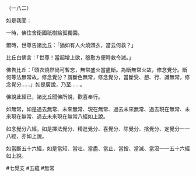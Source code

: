 （一八二）

如是我聞：

一時，佛住舍衛國祇樹給孤獨園。

爾時，世尊告諸比丘：「猶如有人火燒頭衣，當云何救？」

比丘白佛言：「世尊！當起增上欲，慇懃方便時救令滅。」

佛告比丘：「頭衣燒然尚可暫忘，無常盛火當盡斷。為斷無常火故，修念覺分。斷何等法無常故，修念覺分？謂斷色無常，修念覺分，當斷受、想、行、識無常，修念覺分……」如是廣說，乃至……。

佛說此經已，諸比丘聞佛所說，歡喜奉行。

如無常，如是過去無常、未來無常、現在無常、過去未來無常、過去現在無常、未來現在無常、過去未來現在無常八經如上說。

如念覺分八經，如是擇法覺分、精進覺分、喜覺分、除覺分、捨覺分、定覺分一一八經，亦如上說。

如當斷五十六經，如是當知、當吐、當盡、當止、當捨、當滅、當沒一一五十六經如上說。



#七覺支
#五蘊
#無常
